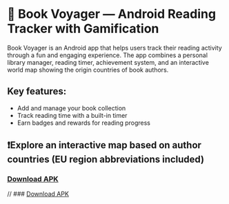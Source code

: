 # 📖 Book Voyager — Android Reading Tracker with Gamification
Book Voyager is an Android app that helps users track their reading activity through a fun and engaging experience. The app combines a personal library manager, reading timer, achievement system, and an interactive world map showing the origin countries of book authors.

## Key features:

- Add and manage your book collection
- Track reading time with a built-in timer
- Earn badges and rewards for reading progress

## ❗Explore an interactive map based on author countries (EU region abbreviations included)

### [Download APK](https://github.com/DakotaOlha/BookVoyager/releases/tag/release)
// ### [Download APK](https://drive.google.com/drive/folders/1Kx9_U6e1GH1Kb8LWH1USFVcje9j_ZZnT?usp=sharing)
